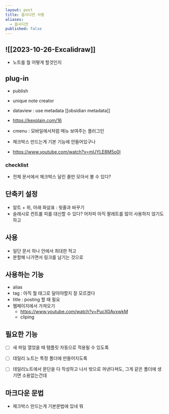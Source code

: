 ```yaml
---
layout: post
title: 옵시디언 사용
aliases:
  - 옵시디언
published: false
---
```

![[2023-10-26-Excalidraw]]
- 
- 노트를 뭘 어떻게 할것인지
## plug-in
- publish
- unique note creator
- dataview : use metadata [[obsidian metadata]]
- https://kexplain.com/16

- cmenu : 모바일에서처럼 메뉴 보여주는 플러그인
- 체크박스 만드는게 기본 기능에 안들어있구나
- https://www.youtube.com/watch?v=mUYLE8M5o0I
### checklist
- 전체 문서에서 체크박스 달린 줄만 모아서 볼 수 있다?

## 단축키 설정
- 알트 + 위, 아래 화살표 : 윗줄과 바꾸기
- 슬래시로 컨트롤 피를 대신할 수 있다? 어차피 아직 팔레트를 많이 사용하지 않기도 하고
## 사용
- 일단 문서 하나 안에서 최대한 적고
- 분할해 나가면서 링크를 남기는 것으로
## 사용하는 기능
- alias
- tag : 아직 뭘 태그로 달아야할지 잘 모르겠다
- title : posting 할 때 필요
- 웹페이지에서 가져오기
	- https://www.youtube.com/watch?v=PucX0AvxwkM
	- cliping
## 필요한 기능
- [ ] 새 파일 열었을 때 템플릿 자동으로 적용될 수 있도록
- [ ] 데일리 노트는 특정 폴더에 만들어지도록
- [ ] 데일리노트에서 문단을 다 작성하고 나서 밖으로 꺼낸다쳐도, 그게 같은 폴더에 생기면 소용없는건데



## 마크다운 문법
- 체크박스 만드는게 기본문법에 있네 뭐

